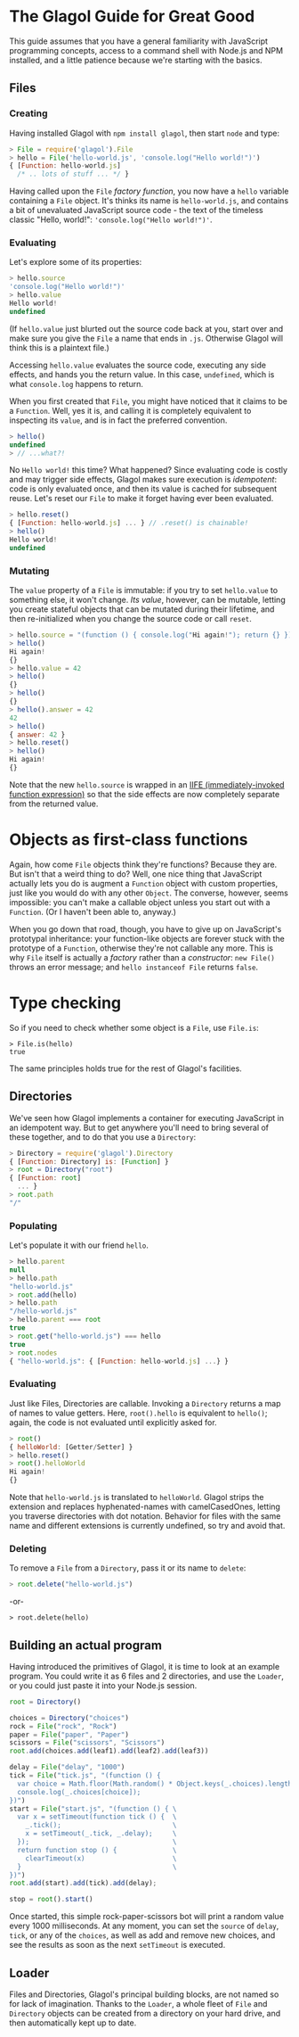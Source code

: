 # The Glagol Guide for Great Good

This guide assumes that you have a general familiarity with JavaScript
programming concepts, access to a command shell with Node.js and NPM installed,
and a little patience because we're starting with the basics.

## Files

### Creating

Having installed Glagol with `npm install glagol`, then start `node` and type:

```js
> File = require('glagol').File
> hello = File('hello-world.js', 'console.log("Hello world!")')
{ [Function: hello-world.js]
  /* .. lots of stuff ... */ }
```

Having called upon the `File` _factory function_, you now have a `hello`
variable containing a `File` object. It's thinks its name is `hello-world.js`,
and contains a bit of unevaluated JavaScript source code - the text of the
timeless classic "Hello, world!": `'console.log("Hello world!")'`.

### Evaluating

Let's explore some of its properties:

```js
> hello.source
'console.log("Hello world!")'
> hello.value
Hello world!
undefined 
```

(If `hello.value` just blurted out the source code back at you, start over and
make sure you give the `File` a name that ends in `.js`. Otherwise Glagol will
think this is a plaintext file.)

Accessing `hello.value` evaluates the source code, executing any side effects,
and hands you the return value. In this case, `undefined`, which is what
`console.log` happens to return.

When you first created that `File`, you might have noticed that it claims to
be a `Function`. Well, yes it is, and calling it is completely equivalent to
inspecting its `value`, and is in fact the preferred convention.

```js
> hello()
undefined
> // ...what?!
```

No `Hello world!` this time? What happened? Since evaluating code is costly and
may trigger side effects, Glagol makes sure execution is _idempotent_: code
is only evaluated once, and then its value is cached for subsequent reuse.
Let's reset our `File` to make it forget having ever been evaluated.

```js
> hello.reset()
{ [Function: hello-world.js] ... } // .reset() is chainable!
> hello()
Hello world!
undefined 
```

### Mutating

The `value` property of a `File` is immutable: if you try to set `hello.value`
to something else, it won't change. _Its value_, however, can be mutable,
letting you create stateful objects that can be mutated during their lifetime,
and then re-initialized when you change the source code or call `reset`.

```js
> hello.source = "(function () { console.log("Hi again!"); return {} })()"
> hello()
Hi again!
{}
> hello.value = 42
> hello()
{}
> hello()
{}
> hello().answer = 42
42
> hello()
{ answer: 42 }
> hello.reset()
> hello()
Hi again!
{}
```

Note that the new `hello.source` is wrapped in an [IIFE (immediately-invoked function expression)](https://en.wikipedia.org/wiki/Immediately-invoked_function_expression)
so that the side effects are now completely separate from the returned value.

# Objects as first-class functions

Again, how come `File` objects think they're functions? Because they are. But
isn't that a weird thing to do? Well, one nice thing that JavaScript actually
lets you do is augment a `Function` object with custom properties, just like
you would do with any other `Object`. The converse, however, seems impossible:
you can't make a callable object unless you start out with a `Function`. (Or I
haven't been able to, anyway.)

When you go down that road, though, you have to give up on JavaScript's
prototypal inheritance: your function-like objects are forever stuck with the
prototype of a `Function`, otherwise they're not callable any more. This is why
`File` itself is actually a _factory_ rather than a _constructor_: `new File()`
throws an error message; and `hello instanceof File` returns `false`.

# Type checking

So if you need to check whether some object is a `File`, use `File.is`:

```
> File.is(hello)
true
```

The same principles holds true for the rest of Glagol's facilities.

## Directories

We've seen how Glagol implements a container for executing JavaScript in an
idempotent way. But to get anywhere you'll need to bring several of these
together, and to do that you use a `Directory`:

```js
> Directory = require('glagol').Directory
{ [Function: Directory] is: [Function] }
> root = Directory("root")
{ [Function: root]
  ... }
> root.path
"/"
```

### Populating

Let's populate it with our friend `hello`.

```js
> hello.parent
null
> hello.path
"hello-world.js"
> root.add(hello)
> hello.path
"/hello-world.js"
> hello.parent === root
true
> root.get("hello-world.js") === hello
true
> root.nodes
{ "hello-world.js": { [Function: hello-world.js] ...} }
```

### Evaluating

Just like Files, Directories are callable. Invoking a `Directory` returns a
map of names to value getters. Here, `root().hello` is equivalent to `hello()`;
again, the code is not evaluated until explicitly asked for.

```js
> root()
{ helloWorld: [Getter/Setter] }
> hello.reset()
> root().helloWorld
Hi again!
{}
```

Note that `hello-world.js` is translated to `helloWorld`. Glagol strips the
extension and replaces hyphenated-names with camelCasedOnes, letting you
traverse directories with dot notation. Behavior for files with the same name
and different extensions is currently undefined, so try and avoid that.

### Deleting

To remove a `File` from a `Directory`, pass it or its name to `delete`:

```js
> root.delete("hello-world.js")
```
-or-
```
> root.delete(hello)
```

## Building an actual program

Having introduced the primitives of Glagol, it is time to look at an example
program. You could write it as 6 files and 2 directories, and use the `Loader`,
or you could just paste it into your Node.js session.

```js
root = Directory()

choices = Directory("choices")
rock = File("rock", "Rock")
paper = File("paper", "Paper")
scissors = File("scissors", "Scissors")
root.add(choices.add(leaf1).add(leaf2).add(leaf3))

delay = File("delay", "1000")
tick = File("tick.js", "(function () {                                    \
  var choice = Math.floor(Math.random() * Object.keys(_.choices).length); \
  console.log(_.choices[choice]);                                         \
})")
start = File("start.js", "(function () { \
  var x = setTimeout(function tick () {  \
    _.tick();                            \
    x = setTimeout(_.tick, _.delay);     \
  });                                    \
  return function stop () {              \
    clearTimeout(x)                      \
  }                                      \
})")
root.add(start).add(tick).add(delay);

stop = root().start()
```

Once started, this simple rock-paper-scissors bot will print a random value
every 1000 milliseconds. At any moment, you can set the `source` of `delay`,
`tick`, or any of the `choices`, as well as add and remove new choices, and
see the results as soon as the next `setTimeout` is executed.

## Loader

Files and Directories, Glagol's principal building blocks, are not named so
for lack of imagination. Thanks to the `Loader`, a whole fleet of `File` and
`Directory` objects can be created from a directory on your hard drive, and
then automatically kept up to date.
